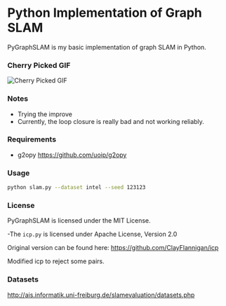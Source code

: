 Python Implementation of Graph SLAM
===================================

PyGraphSLAM is my basic implementation of graph SLAM in Python.

### Cherry Picked GIF
![Cherry Picked GIF](https://raw.githubusercontent.com/goktug97/PyGraphSLAM/master/slam.gif)

### Notes
- Trying the improve
- Currently, the loop closure is really bad and not working reliably.

### Requirements
* g2opy             https://github.com/uoip/g2opy

### Usage

``` bash
python slam.py --dataset intel --seed 123123
```

### License
PyGraphSLAM is licensed under the MIT License.

-The `icp.py` is licensed under Apache License, Version 2.0

Original version can be found here: https://github.com/ClayFlannigan/icp

Modified icp to reject some pairs.

### Datasets
http://ais.informatik.uni-freiburg.de/slamevaluation/datasets.php
